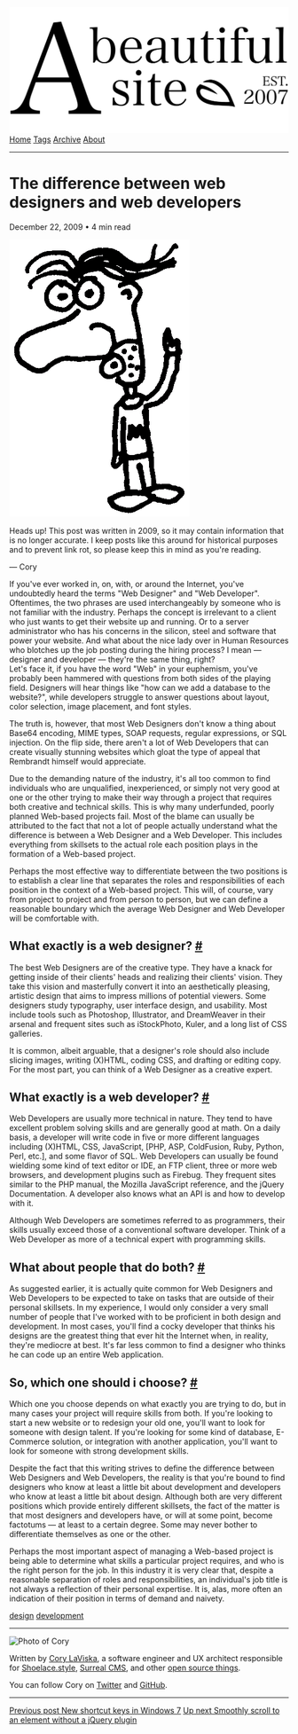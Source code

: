 <a href="../../index.html" class="header-link"><img src="../../images/logos/wordmark.svg" alt="A Beautiful Site" class="wordmark" /></a> <a href="../../index.html" class="nav-item">Home</a> <a href="../../tags/index.html" class="nav-item">Tags</a> <a href="../index.html" class="nav-item">Archive</a> <a href="../../about/index.html" class="nav-item">About</a>

---

# The difference between web designers and web developers

December 22, 2009 • 4 min read

![A drawing of a cartoon man pointing upwards](../../images/artwork/pointer.gif)

Heads up! This post was written in 2009, so it may contain information that is no longer accurate. I keep posts like this around for historical purposes and to prevent link rot, so please keep this in mind as you're reading.

— Cory

If you've ever worked in, on, with, or around the Internet, you've undoubtedly heard the terms "Web Designer" and "Web Developer". Oftentimes, the two phrases are used interchangeably by someone who is not familiar with the industry. Perhaps the concept is irrelevant to a client who just wants to get their website up and running. Or to a server administrator who has his concerns in the silicon, steel and software that power your website. And what about the nice lady over in Human Resources who blotches up the job posting during the hiring process? I mean — designer and developer — they're the same thing, right?  
Let's face it, if you have the word "Web" in your euphemism, you've probably been hammered with questions from both sides of the playing field. Designers will hear things like "how can we add a database to the website?", while developers struggle to answer questions about layout, color selection, image placement, and font styles.

The truth is, however, that most Web Designers don't know a thing about Base64 encoding, MIME types, SOAP requests, regular expressions, or SQL injection. On the flip side, there aren't a lot of Web Developers that can create visually stunning websites which gloat the type of appeal that Rembrandt himself would appreciate.

Due to the demanding nature of the industry, it's all too common to find individuals who are unqualified, inexperienced, or simply not very good at one or the other trying to make their way through a project that requires both creative and technical skills. This is why many underfunded, poorly planned Web-based projects fail. Most of the blame can usually be attributed to the fact that not a lot of people actually understand what the difference is between a Web Designer and a Web Developer. This includes everything from skillsets to the actual role each position plays in the formation of a Web-based project.

Perhaps the most effective way to differentiate between the two positions is to establish a clear line that separates the roles and responsibilities of each position in the context of a Web-based project. This will, of course, vary from project to project and from person to person, but we can define a reasonable boundary which the average Web Designer and Web Developer will be comfortable with.

## What exactly is a web designer? <a href="#what-exactly-is-a-web-designer%3F" class="direct-link">#</a>

The best Web Designers are of the creative type. They have a knack for getting inside of their clients' heads and realizing their clients' vision. They take this vision and masterfully convert it into an aesthetically pleasing, artistic design that aims to impress millions of potential viewers. Some designers study typography, user interface design, and usability. Most include tools such as Photoshop, Illustrator, and DreamWeaver in their arsenal and frequent sites such as iStockPhoto, Kuler, and a long list of CSS galleries.

It is common, albeit arguable, that a designer's role should also include slicing images, writing (X)HTML, coding CSS, and drafting or editing copy. For the most part, you can think of a Web Designer as a creative expert.

## What exactly is a web developer? <a href="#what-exactly-is-a-web-developer%3F" class="direct-link">#</a>

Web Developers are usually more technical in nature. They tend to have excellent problem solving skills and are generally good at math. On a daily basis, a developer will write code in five or more different languages including (X)HTML, CSS, JavaScript, \[PHP, ASP, ColdFusion, Ruby, Python, Perl, etc.\], and some flavor of SQL. Web Developers can usually be found wielding some kind of text editor or IDE, an FTP client, three or more web browsers, and development plugins such as Firebug. They frequent sites similar to the PHP manual, the Mozilla JavaScript reference, and the jQuery Documentation. A developer also knows what an API is and how to develop with it.

Although Web Developers are sometimes referred to as programmers, their skills usually exceed those of a conventional software developer. Think of a Web Developer as more of a technical expert with programming skills.

## What about people that do both? <a href="#what-about-people-that-do-both%3F" class="direct-link">#</a>

As suggested earlier, it is actually quite common for Web Designers and Web Developers to be expected to take on tasks that are outside of their personal skillsets. In my experience, I would only consider a very small number of people that I've worked with to be proficient in both design and development. In most cases, you'll find a cocky developer that thinks his designs are the greatest thing that ever hit the Internet when, in reality, they're mediocre at best. It's far less common to find a designer who thinks he can code up an entire Web application.

## So, which one should i choose? <a href="#so%2C-which-one-should-i-choose%3F" class="direct-link">#</a>

Which one you choose depends on what exactly you are trying to do, but in many cases your project will require skills from both. If you're looking to start a new website or to redesign your old one, you'll want to look for someone with design talent. If you're looking for some kind of database, E-Commerce solution, or integration with another application, you'll want to look for someone with strong development skills.

Despite the fact that this writing strives to define the difference between Web Designers and Web Developers, the reality is that you're bound to find designers who know at least a little bit about development and developers who know at least a little bit about design. Although both are very different positions which provide entirely different skillsets, the fact of the matter is that most designers and developers have, or will at some point, become factotums — at least to a certain degree. Some may never bother to differentiate themselves as one or the other.

Perhaps the most important aspect of managing a Web-based project is being able to determine what skills a particular project requires, and who is the right person for the job. In this industry it is very clear that, despite a reasonable separation of roles and responsibilities, an individual's job title is not always a reflection of their personal expertise. It is, alas, more often an indication of their position in terms of demand and naivety.

<a href="../../tags/design/index.html" class="post-tag">design</a> <a href="../../tags/development/index.html" class="post-tag">development</a>

---

<img src="http://0.gravatar.com/avatar/bf1b3b95fd5b096a3592247c29667b33?s=512" alt="Photo of Cory" class="avatar avatar-small" />

Written by [Cory LaViska](../../index-4.html), a software engineer and UX architect responsible for [Shoelace.style](https://shoelace.style/), [Surreal CMS](https://www.surrealcms.com/), and other [open source things](https://github.com/claviska).

You can follow Cory on [Twitter](https://twitter.com/bgooonz) and [GitHub](https://github.com/claviska).

---

<a href="../new-shortcut-keys-in-windows-7/index.html" class="post-nav-previous"><span class="small">Previous post</span> New shortcut keys in Windows 7</a> <a href="../smoothly-scroll-to-an-element-without-a-jquery-plugin-2/index.html" class="post-nav-next"><span class="small">Up next</span> Smoothly scroll to an element without a jQuery plugin</a>
